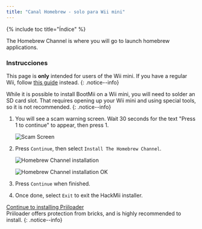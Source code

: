 ```yaml
---
title: "Canal Homebrew - solo para Wii mini"
---
```


{% include toc title="Índice" %}

The Homebrew Channel is where you will go to launch homebrew applications.

### Instrucciones
This page is **only** intended for users of the Wii mini. If you have a regular Wii, follow [this guide](hbc) instead.
{: .notice--info}

While it is possible to install BootMii on a Wii mini, you will need to solder an SD card slot. That requires opening up your Wii mini and using special tools, so it is not recommended.
{: .notice--info}

1. You will see a scam warning screen. Wait 30 seconds for the text "Press 1 to continue" to appear, then press 1.

    ![Scam Screen](/images/hackmii/scam.png)

1. Press `Continue`, then select `Install The Homebrew Channel`.

    ![Homebrew Channel installation](/images/hackmii/hbc_install.png)

    ![Homebrew Channel installation OK](/images/hackmii/hbc_install_ok.png)

1. Press `Continue` when finished.
1. Once done, select `Exit` to exit the HackMii installer.

[Continue to installing Priiloader](priiloader) <br> Priiloader offers protection from bricks, and is highly recommended to install.
{: .notice--info}

